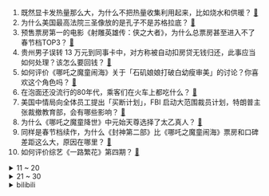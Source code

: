 1. 既然显卡发热量那么大，为什么不把热量收集利用起来，比如烧水和供暖？ [:link:](https://www.zhihu.com/question/10970034504)
2. 为什么美国最高法院三圣像放的是孔子不是苏格拉底？ [:link:](https://www.zhihu.com/question/9859603211)
3. 预售票房第一的电影《射雕英雄传：侠之大者》，为什么总票房甚至进入不了春节档TOP3？ [:link:](https://www.zhihu.com/question/11201664211)
4. 贵州男子误转 13 万元到同事卡中，对方称被自动扣房贷无钱归还，此事应当如何处理？该怎么要回钱？ [:link:](https://www.zhihu.com/question/11318266846)
5. 如何评价《哪吒之魔童闹海》关于「石矶娘娘打破白幼瘦审美」的讨论？你喜欢这个角色吗？ [:link:](https://www.zhihu.com/question/11205730758)
6. 在泡面还没流行的80年代，乘客们在火车上都吃什么？ [:link:](https://www.zhihu.com/question/11260527323)
7. 美国中情局向全体员工提出「买断计划」，FBI 启动大范围裁员计划，特朗普主张裁撤教育部，会有哪些影响？ [:link:](https://www.zhihu.com/question/11336995122)
8. 为什么《哪吒之魔童降世》中元始天尊选择了太乙真人？ [:link:](https://www.zhihu.com/question/337433488)
9. 同样是春节档续作，为什么《封神第二部》比《哪吒之魔童闹海》票房和口碑差距这么大，原因在哪里？ [:link:](https://www.zhihu.com/question/11107223512)
10. 如何评价综艺《一路繁花》第四期？ [:link:](https://www.zhihu.com/question/11020822668)
<details>
<summary>11 ~ 20</summary>

11. 法拉利车队官方宣布，周冠宇将在 2025 赛季加入车队担任储备车手，前景如何？ [:link:](https://www.zhihu.com/question/11357640964)
12. 游戏《天国：拯救2》媒体评分88，如何评价这款细节拉满的「中世纪模拟器」？ [:link:](https://www.zhihu.com/question/11234857228)
13. 人形机器人公司 Figure 突然宣布与 OpenAI 终止合作，原因可能有哪些？ [:link:](https://www.zhihu.com/question/11315228202)
14. 阐教和截教有什么恩怨？ [:link:](https://www.zhihu.com/question/11190961316)
15. DeepSeek 爆火后，各种教人如何用它赚钱、炒股的课程随之而来，这些课程靠谱吗？里面有哪些风险？ [:link:](https://www.zhihu.com/question/11344933936)
16. 春节计划全家自驾游，智能驾驶系统如何为不同年龄层的家庭成员带来新鲜体验？ [:link:](https://www.zhihu.com/question/11317432573)
17. 为什么林超贤导演的《蛟龙行动》没能复制上一部《红海行动》的成功？问题出在哪里？ [:link:](https://www.zhihu.com/question/11254159614)
18. 雷克萨斯国产正式官宣，如何看待这一事件？ [:link:](https://www.zhihu.com/question/11334284647)
19. 如何评价梅婷、陆毅主演的年代剧《六姊妹》? [:link:](https://www.zhihu.com/question/10921803986)
20. 为什么民国时期的军阀没有选择分裂独立？ [:link:](https://www.zhihu.com/question/4178531185)
</details>
<details>
<summary>21 ~ 30</summary>

21. 《封神2》票房破 10 亿，路演现场观众质问导演乌尔善「有没有想过为什么口碑两极分化」，如何看待此事？ [:link:](https://www.zhihu.com/question/11311362722)
22. 六七年前 4000 多就可以买到入门级独显的笔记本电脑，现在为什么不行了？ [:link:](https://www.zhihu.com/question/9248983371)
23. 特朗普称希望美国接管加沙地带，不排除派军，内塔尼亚胡称特朗普将帮助以色列实现在加沙所有目标，如何解读？ [:link:](https://www.zhihu.com/question/11311355709)
24. 《哪吒之魔童闹海》中，如果你可以选师傅，你会选申公豹当师傅还是选太乙真人当师傅？ [:link:](https://www.zhihu.com/question/11231946714)
25. 为什么处理切尔诺贝利死了那么多人，而处理福岛核电站没死人？ [:link:](https://www.zhihu.com/question/10995630629)
26. 过年吃的「年货」，你是自己做的吗？ [:link:](https://www.zhihu.com/question/10469787191)
27. 有什么凉拌菜，一口下去就让人感觉「太解腻了」？ [:link:](https://www.zhihu.com/question/11015239217)
28. 止损是一件痛苦的事情，在股市里叫割肉，真是痛苦无比，但又必须做。你是如何做到的？ [:link:](https://www.zhihu.com/question/6336944521)
29. 有什么拳法，功夫，简单到每天做几个动作，长期坚持，就能强身健体，一招制敌? [:link:](https://www.zhihu.com/question/10826448627)
30. 现在的大学生到底是什么状态? [:link:](https://www.zhihu.com/question/444707395)
</details><details>
<summary>bilibili</summary>

</details>